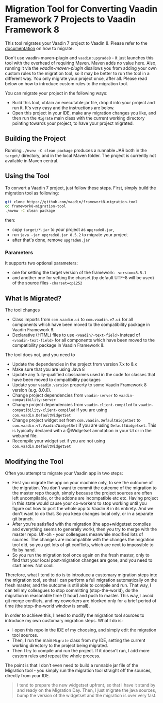 # Migration Tool for Converting Vaadin Framework 7 Projects to Vaadin Framework 8

This tool migrates your Vaadin 7 project to Vaadin 8. Please refer to the [documentation](https://vaadin.com/docs/-/part/framework/migration/migrating-to-vaadin8.html) on how to migrate.

Don't use vaadin-maven-plugin and `vaadin:upgrade8` - it just launches this tool with the overhead of requiring Maven. Maven adds no value here.
Also, running it via the _vaadin-maven-plugin_ disallows you from adding your own custom rules to the migration tool, so it may be better to run the tool
in a different way. You only migrate your project once, after all. Please read below on how to introduce custom rules to the migration tool.

You can migrate your project in the following ways:

* Build this tool, obtain an executable jar file, drop it into your project and run it.
  It's very easy and the instructions are below.
* Open this project in your IDE, make any migration changes you like, and then run the `Migrate` main class with the current working directory
  pointing towards your project, to have your project migrated.

## Building the Project

Running `./mvnw -C clean package` produces a runnable JAR both in the `target/` directory, and in the local Maven folder. The project is currently not available in Maven central.

## Using the Tool
To convert a Vaadin 7 project, just follow these steps. First, simply build the migration tool as following:

```bash
git clone https://github.com/vaadin/framework8-migration-tool
cd framework8-migration-tool
./mvnw -C clean package
```

then:

* copy `target/*.jar` to your project as `upgrade8.jar`,
* run `java -jar upgrade8.jar 8.5.2` to migrate your project
* after that's done, remove `upgrade8.jar`

### Parameters

It supports two optional parameters:

* one for setting the target version of the framework: `-version=8.5.1`
* and another one for setting the charset (by default UTF-8 will be used) of the source files `-charset=cp1252`

## What Is Migrated?

The tool changes
* Class imports from `com.vaadin.ui` to `com.vaadin.v7.ui` for all components which have been moved to the compatibility package in Vaadin Framework 8.
* Declarative (HTML) files to use `<vaadin7-text-field>` instead of `<vaadin-text-field>` for all components which have been moved to the compatibility package in Vaadin Framework 8.

The tool does not, and you need to
* Update the dependencies in the project from version 7.x to 8.x
* Make sure that you are using Java 8
* Update any fully-qualified classnames used in the code for classes that have been moved to compatibility packages
* Update your `vaadin.version` property to some Vaadin Framework 8 version (e.g. 8.0.0).
* Change project dependencies from `vaadin-server` to `vaadin-compatibility-server`
* Change project dependencies from `vaadin-client-compiled` to `vaadin-compatibility-client-compiled` if you are using `com.vaadin.DefaultWidgetSet`
* Change project widget set from `com.vaadin.DefaultWidgetSet` to `com.vaadin.v7.Vaadin7WidgetSet` if you are using `DefaultWidgetset`. This is typically declared with a @Widgetset annotation in your UI or in the web.xml file.
* Recompile your widget set if you are not using `com.vaadin.DefaultWidgetSet`

## Modifying the Tool

Often you attempt to migrate your Vaadin app in two steps:

* First you migrate the app on your machine only, to see the outcome of the migration. You don't want to commit the outcome of the migration to the master repo though,
  simply because the project sources are often left uncompilable, or the addons are incompatible etc etc. Having project in this state would cause your co-workers to stop working
  until you figure out how to port the whole app to Vaadin 8 in its entirety. And we don't want to do that. So you keep changes local only, or in a separate git branch.
* After you're satisfied with the migration (the app+widgetset compiles and everything seems to generally work), then you try to merge with the master repo. Uh-oh -
  your colleagues meanwhile modified lots of sources. The changes are incompatible with the changes the migration tool did, so you get lots of git conflicts,
  which are next to impossible to fix by hand.
* So you run the migration tool once again on the fresh master, only to find that your local post-migration changes are gone, and you need to start anew. Not cool.

Therefore, what I tend to do is to introduce a customary migration steps into the migration tool, so that I can perform a full migration automatically
on the fresh master, and the outcome is still able to compile and run. That way, I can tell my colleagues to stop committing (stop-the-world), do the migration in reasonable
time (1 hour) and push to master. This way, I avoid git merge conflicts, and my coworkers are blocked only for a brief period of time (the stop-the-world window is small).

In order to achieve this, I need to modify the migration tool sources to introduce my own customary migration steps.
What I do is:

* I open this repo in the IDE of my choosing, and simply edit the migration tool sources.
* Then, I run the main `Migrate` class from my IDE, setting the current working directory to the project being migrated.
* Then I try to compile and run the project. If it doesn't run, I add more custom rules and repeat the whole process.

The point is that I don't even need to build a runnable jar file of the Migration tool - you simply run the migration tool straight off the sources, directly from your IDE.

> I tend to prepare the new widgetset upfront, so that I have it stand by and ready on the Migration Day. Then, I just migrate the java sources,
bump the version of the widgetset and the migration is over very fast.
